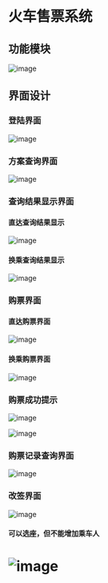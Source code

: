 # 火车售票系统

## 功能模块

![image](./pic/module.png)

## 界面设计

### 登陆界面

![image](./pic/login.png)

### 方案查询界面

![image](./pic/query.png)

### 查询结果显示界面

#### 直达查询结果显示

![image](./pic/query1.png)

#### 换乘查询结果显示

![image](./pic/query2.png)

### 购票界面

#### 直达购票界面

![image](./pic/buy1.png)

#### 换乘购票界面

![image](./pic/buy2.png)

### 购票成功提示

![image](./pic/buy1_success.png)

![image](./pic/buy2_success.png)

### 购票记录查询界面

![image](./pic/record_query.png)

### 改签界面

![image](./pic/rebook.png)

#### 可以选座，但不能增加乘车人

![image](./pic/rebook2.png)
=======
>
